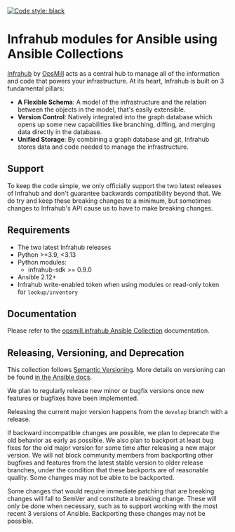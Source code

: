 [![Code style: black](https://img.shields.io/badge/code%20style-black-000000.svg)](https://github.com/ambv/black)

# Infrahub modules for Ansible using Ansible Collections

[Infrahub](https://github.com/opsmill/infrahub) by [OpsMill](https://opsmill.com) acts as a central hub to manage all of the information and code that powers your infrastructure. At its heart, Infrahub is built on 3 fundamental pillars:

- **A Flexible Schema**: A model of the infrastructure and the relation between the objects in the model, that's easily extensible.
- **Version Control**: Natively integrated into the graph database which opens up some new capabilities like branching, diffing, and merging data directly in the database.
- **Unified Storage**: By combining a graph database and git, Infrahub stores data and code needed to manage the infrastructure.

## Support

To keep the code simple, we only officially support the two latest releases of Infrahub and don't guarantee backwards compatibility beyond that. We do try and keep these breaking changes to a minimum, but sometimes changes to Infrahub's API cause us to have to make breaking changes.

## Requirements

- The two latest Infrahub releases
- Python >=3.9, <3.13
- Python modules:
  - infrahub-sdk >= 0.9.0
- Ansible 2.12+
- Infrahub write-enabled token when using modules or read-only token for `lookup/inventory`

## Documentation

Please refer to the [opsmill.infrahub Ansible Collection](https://infrahub-ansible.readthedocs.io/en/latest/) documentation.

## Releasing, Versioning, and Deprecation

This collection follows [Semantic Versioning](https://semver.org/). More details on versioning can be found [in the Ansible docs](https://docs.ansible.com/ansible/latest/dev_guide/developing_collections.html#collection-versions).

We plan to regularly release new minor or bugfix versions once new features or bugfixes have been implemented.

Releasing the current major version happens from the `develop` branch with a release.

If backward incompatible changes are possible, we plan to deprecate the old behavior as early as possible. We also plan to backport at least bug fixes for the old major version for some time after releasing a new major version. We will not block community members from backporting other bugfixes and features from the latest stable version to older release branches, under the condition that these backports are of reasonable quality. Some changes may not be able to be backported.

Some changes that would require immediate patching that are breaking changes will fall to SemVer and constitute a breaking change. These will only be done when necessary, such as to support working with the most recent 3 versions of Ansible. Backporting these changes may not be possible.
